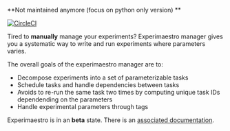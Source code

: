 **Not maintained anymore (focus on python only version) **

[![CircleCI](https://circleci.com/gh/experimaestro/experimaestro.svg?style=svg)](https://circleci.com/gh/experimaestro/experimaestro)

Tired to **manually** manage your experiments? Experimaestro manager
gives you a systematic way to write and run experiments where parameters varies.

The overall goals of the experimaestro manager are to:

* Decompose experiments into a set of parameterizable tasks
* Schedule tasks and handle dependencies between tasks
* Avoids to re-run the same task two times by computing unique task IDs dependending on the parameters
* Handle experimental parameters through tags

Experimaestro is in an **beta** state. There is an [associated documentation](http://experimaestro.github.io/experimaestro/).
